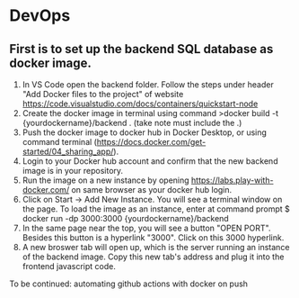 # DevOps

## First is to set up the backend SQL database as docker image.
1. In VS Code open the backend folder. Follow the steps under header "Add Docker files to the project" of website https://code.visualstudio.com/docs/containers/quickstart-node
2. Create the docker image in terminal using command >docker build -t {yourdockername}/backend .    (take note must include the .)
3. Push the docker image to docker hub in Docker Desktop, or using command terminal (https://docs.docker.com/get-started/04_sharing_app/).
4. Login to your Docker hub account and confirm that the new backend image is in your repository.
5. Run the image on a new instance by opening https://labs.play-with-docker.com/ on same browser as your docker hub login.
6. Click on Start -> Add New Instance. You will see a terminal window on the page. To load the image as an instance, enter at command prompt $ docker run -dp 3000:3000 {yourdockername}/backend
7. In the same page near the top, you will see a button "OPEN PORT". Besides this button is a hyperlink "3000". Click on this 3000 hyperlink.
8. A new broswer tab will open up, which is the server running an instance of the backend image. Copy this new tab's address and plug it into the frontend javascript code. 

To be continued: automating github actions with docker
on push
